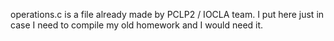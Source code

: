 operations.c is a file already made by PCLP2 / IOCLA team. I put here just in
case I need to compile my old homework and I would need it.